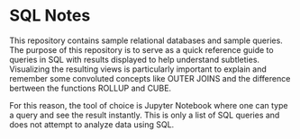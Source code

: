 # SQL Notes
This repository contains sample relational databases and sample queries.
The purpose of this repository is to serve as a quick reference guide to queries in SQL with results displayed to help understand subtleties. Visualizing the resulting views is particularly important to explain and remember some convoluted concepts like OUTER JOINS and the difference bertween the functions ROLLUP and CUBE.

For this reason, the tool of choice is Jupyter Notebook where one can type a query and see the result instantly.
This is only a list of SQL queries and does not attempt to analyze data using SQL.
